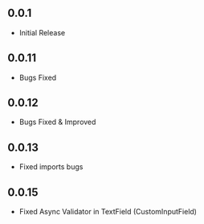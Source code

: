 ## 0.0.1
* Initial Release
## 0.0.11
* Bugs Fixed
## 0.0.12
* Bugs Fixed & Improved
## 0.0.13
* Fixed imports bugs
## 0.0.15
* Fixed Async Validator in TextField (CustomInputField)